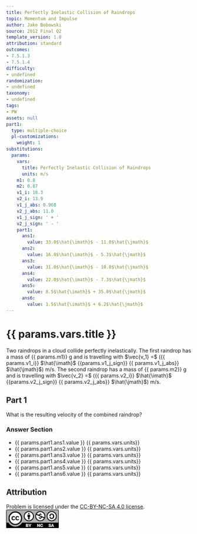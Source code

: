 ```yaml
---
title: Perfectly Inelastic Collision of Raindrops
topic: Momentum and Impulse
author: Jake Bobowski
source: 2012 Final Q2
template_version: 1.0
attribution: standard
outcomes:
- 7.5.1.3
- 7.5.1.4
difficulty:
- undefined
randomization:
- undefined
taxonomy:
- undefined
tags:
- PW
assets: null
part1:
  type: multiple-choice
  pl-customizations:
    weight: 1
substitutions:
  params:
    vars:
      title: Perfectly Inelastic Collision of Raindrops
      units: m/s
    m1: 0.8
    m2: 0.87
    v1_i: 18.3
    v2_i: 13.9
    v1_j_abs: 0.968
    v2_j_abs: 11.0
    v1_j_sign: ' + '
    v2_j_sign: ' - '
    part1:
      ans1:
        value: 33.0$\hat{\imath}$ - 11.0$\hat{\jmath}$
      ans2:
        value: 16.0$\hat{\imath}$ - 5.3$\hat{\jmath}$
      ans3:
        value: 31.0$\hat{\imath}$ - 10.0$\hat{\jmath}$
      ans4:
        value: 22.0$\hat{\imath}$ - 7.3$\hat{\jmath}$
      ans5:
        value: 8.5$\hat{\imath}$ + 35.0$\hat{\jmath}$
      ans6:
        value: 1.5$\hat{\imath}$ + 6.2$\hat{\jmath}$
---
```

# {{ params.vars.title }}
Two raindrops in a cloud collide perfectly inelastically. The first raindrop has a mass of {{ params.m1}} g and is travelling with $\vec{v_1} =$ ({{ params.v1_i}} $\hat{\imath}$ {{params.v1_j_sign}} {{ params.v1_j_abs}} $\hat{\jmath}$) m/s.
The second raindrop has a mass of {{ params.m2}} g and is travelling with $\vec{v_2} =$ ({{ params.v2_i}} $\hat{\imath}$ {{params.v2_j_sign}} {{ params.v2_j_abs}} $\hat{\jmath}$) m/s.

## Part 1

What is the resulting velocity of the combined raindrop?

### Answer Section

- {{ params.part1.ans1.value }} {{ params.vars.units}}
- {{ params.part1.ans2.value }} {{ params.vars.units}}
- {{ params.part1.ans3.value }} {{ params.vars.units}}
- {{ params.part1.ans4.value }} {{ params.vars.units}}
- {{ params.part1.ans5.value }} {{ params.vars.units}}
- {{ params.part1.ans6.value }} {{ params.vars.units}}

## Attribution

Problem is licensed under the [CC-BY-NC-SA 4.0 license](https://creativecommons.org/licenses/by-nc-sa/4.0/).<br> ![The Creative Commons 4.0 license requiring attribution-BY, non-commercial-NC, and share-alike-SA license.](https://raw.githubusercontent.com/firasm/bits/master/by-nc-sa.png)